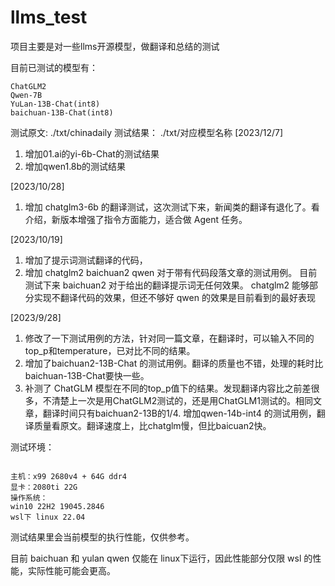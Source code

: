 # llms_test

项目主要是对一些llms开源模型，做翻译和总结的测试

目前已测试的模型有：

```
ChatGLM2
Qwen-7B
YuLan-13B-Chat(int8)
baichuan-13B-Chat(int8)
```

测试原文:   ./txt/chinadaily
测试结果：  ./txt/对应模型名称
[2023/12/7]
1. 增加01.ai的yi-6b-Chat的测试结果
2. 增加qwen1.8b的测试结果

[2023/10/28]
1. 增加 chatglm3-6b 的翻译测试，这次测试下来，新闻类的翻译有退化了。看介绍，新版本增强了指令方面能力，适合做 Agent 任务。

[2023/10/19]
1. 增加了提示词测试翻译的代码，
2. 增加 chatglm2 baichuan2 qwen 对于带有代码段落文章的测试用例。
    目前测试下来
    baichuan2 对于给出的翻译提示词无任何效果。
    chatglm2 能够部分实现不翻译代码的效果，但还不够好
    qwen 的效果是目前看到的最好表现

[2023/9/28]
1. 修改了一下测试用例的方法，针对同一篇文章，在翻译时，可以输入不同的top_p和temperature，已对比不同的结果。
2. 增加了baichuan2-13B-Chat 的测试用例。翻译的质量也不错，处理的耗时比baichuan-13B-Chat要快一些。
3. 补测了 ChatGLM 模型在不同的top_p值下的结果。发现翻译内容比之前差很多，不清楚上一次是用ChatGLM2测试的，还是用ChatGLM1测试的。相同文章，翻译时间只有baichuan2-13B的1/4. 增加qwen-14b-int4 的测试用例，翻译质量看原文。翻译速度上，比chatglm慢，但比baicuan2快。


测试环境：

```

主机：x99 2680v4 + 64G ddr4
显卡：2080ti 22G
操作系统：
win10 22H2 19045.2846
wsl下 linux 22.04

```

测试结果里会当前模型的执行性能，仅供参考。

目前 baichuan 和 yulan qwen 仅能在 linux下运行，因此性能部分仅限 wsl 的性能，实际性能可能会更高。

